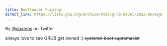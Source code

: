 ```yaml
---
title: Bootloader Fuzzing!
direct_link: https://lists.gnu.org/archive/html/grub-devel/2022-06/msg00035.html
---
```


By [@daxtens](https://twitter.com/daxtens) on Twitter

always love to see GRUB get owned :) ~~systemd-boot supremacist~~

